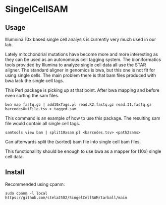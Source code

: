 # SingelCellSAM

## Usage

Illumnina 10x based single cell analysis is currently very much used in our lab.

Lately mitochondrial mutations have become more and more interesting 
as they can be used as an autonomous cell tagging system.
The bioniformatics tools provided by Illumina to analyze single cell data all use the STAR aligner. The standard aligner in genomics is bwa, but this one is not fit for using single cells. The main problem there is that bam files produced with bwa lack the single cell tags.

This Perl package is picking up at that point. After bwa mapping and before even sorting the sam files.

```
bwa map fastq.gz | add10xTags.pl read.R2.fastq.gz read.I1.fastq.gz barcodesOutFile.tsv > tagged.sam
```

This command is an example of how to use this package. The resulting sam file would contain all single cell tags.

```
samtools view bam | split10xsam.pl <barcodes.tsv> <path2sams>
```

Can afterwards split the (sorted) bam file into single cell bam files.

This functionallity should be enough to use bwa as a mapper for (10x) single cell data.


## Install

Recommended using cpanm:

```
sudo cpanm -l local https://github.com/stela2502/SingelCellSAM/tarball/main
```

